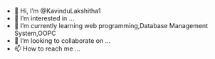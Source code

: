 - 👋 Hi, I’m @KavinduLakshitha1
- 👀 I’m interested in ...
- 🌱 I’m currently learning web programming,Database Management System,OOPC
- 💞️ I’m looking to collaborate on ...
- 📫 How to reach me ...

<!---
KavinduLakshitha1/KavinduLakshitha1 is a ✨ special ✨ repository because its `README.md` (this file) appears on your GitHub profile.
You can click the Preview link to take a look at your changes.
--->
